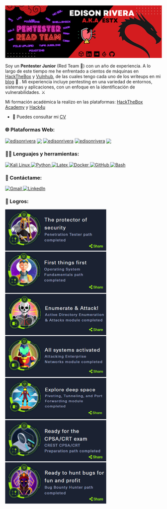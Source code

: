 <p align="center">
  <img alt="Banner" src="media/banner.png"/>
</p>

Soy un **Pentester Junior** (Red Team 🚩) con un año de experiencia. A lo largo de este tiempo me he enfrentado a cientos de máquinas en [HackTheBox](https://hackthebox.com/) y [Vulnhub](https://www.vulnhub.com/), de las cuales tengo cada uno de los writeups en mi [blog](https://edisonrivera.github.io/) 👀
. Mi experiencia incluye pentesting en una variedad de entornos, sistemas y aplicaciones, con un enfoque en la identificación de vulnerabilidades. ⚔

Mi formación académica la realizo en las plataformas: [HackTheBox Academy](https://academy.hackthebox.com/) y [Hack4u](https://hack4u.io/)


* 📝 Puedes consultar mi [CV](https://epnecuador-my.sharepoint.com/:b:/g/personal/edison_rivera_epn_edu_ec/EeKu2AyjVjFNmrMSboYtZ6kBFG5yeswx61q0vMDDmNUnaQ?e=fSHvaR)
<h3 align="left">🌐 Plataformas Web:</h3>
<p align="left">
<a href="https://www.hackerrank.com/riveraeddy58" target="blank"><img align="center" src="https://img.shields.io/badge/-Hackerrank-2EC866?style=for-the-badge&logo=HackerRank&logoColor=white" alt="edisonrivera" height="30"/></a>
<a href="https://app.hackthebox.com/profile/812859"><img align="center" src="https://img.shields.io/badge/HackTheBox-111927?style=for-the-badge&logo=Hack%20The%20Box&logoColor=9FEF00" height="30"></a>
<a href="https://www.leetcode.com/edisonrivera" target="blank"><img align="center" src="https://img.shields.io/badge/-LeetCode-FFA116?style=for-the-badge&logo=LeetCode&logoColor=black" alt="edisonrivera" height="30"/></a>
<a href="https://app.codesignal.com/profile/edisonrivera" target="blank"><img align="center" src="https://img.shields.io/badge/Signal-%23039BE5.svg?&style=for-the-badge&logo=Signal&logoColor=white" alt="edisonrivera" height="30"/></a>
 <a href="https://www.codewars.com/users/edisonrivera"><img align="center" src="https://img.shields.io/badge/Codewars-B1361E?style=for-the-badge&logo=Codewars&logoColor=white" height="30"></a>
</p>

<h3 align="left">👨‍💻 Lenguajes y herramientas:</h3>

<p align="left">
<a href="https://www.kali.org/" target="_blank" rel="noreferrer"> <img src="https://img.shields.io/badge/Kali_Linux-557C94?style=for-the-badge&logo=kali-linux&logoColor=white" alt="Kali Linux"/> </a>
<a href="https://www.python.org/" target="_blank" rel="noreferrer"> <img src="https://img.shields.io/badge/Python-FFD43B?style=for-the-badge&logo=python&logoColor=blue" alt="Python"/> </a> 
<a href="https://www.latex-project.org/" target="_blank" rel="noreferrer"> <img src="https://img.shields.io/badge/LaTeX-47A141?style=for-the-badge&logo=LaTeX&logoColor=white" alt="Latex"/> </a> 
<a href="https://www.docker.com/" target="_blank" rel="noreferrer"> <img src="https://img.shields.io/badge/Docker-2CA5E0?style=for-the-badge&logo=docker&logoColor=white" alt="Docker"/> </a>
<a href="https://github.com/" target="_blank" rel="noreferrer"> <img src="https://img.shields.io/badge/GitHub-100000?style=for-the-badge&logo=github&logoColor=white" alt="GitHub"/> </a> 
<a href="https://www.gnu.org/software/bash" target="_blank" rel="noreferrer"> <img src="https://img.shields.io/badge/GNU%20Bash-4EAA25?style=for-the-badge&logo=GNU%20Bash&logoColor=white" alt="Bash"/></a> 
</p>
 

<h3 align="left">📧 Contáctame:</h3>
<p align="left">
<a href="mailto:riveraeddy58@gmail.com" target="_blank">
<img alt="Gmail" src="https://img.shields.io/badge/Gmail-D14836?style=for-the-badge&logo=gmail&logoColor=white" />

<a href="https://www.linkedin.com/in/edison-rivera-684a3b222/" target="_blank">
<img alt="LinkedIn" src="https://img.shields.io/badge/linkedin%20-%230077B5.svg?&style=for-the-badge&logo=linkedin&logoColor=white"/>
</a>
</p> 

<h3 align="left">🥇 Logros:</h3>
<p>
 <a href="https://academy.hackthebox.com/achievement/badge/2cd04919-648e-11ee-aac4-bea50ffe6cb4" target="_blank"><img alt="Badge" width="325" src="media/badges/tester-path.png"></a>
 <a href="https://academy.hackthebox.com/achievement/badge/4d30068a-2c9e-11ee-acfc-bea50ffe6cb4" target="_blank"><img alt="Badge" width="325" src="media/badges/basic-path.png"></a>
 <a href="https://academy.hackthebox.com/achievement/badge/00c175f3-3b85-11ee-acfc-bea50ffe6cb4" target="_blank"><img alt="Badge" width="325" src="media/badges/ad-module.png"></a>
 <a href="https://academy.hackthebox.com/achievement/badge/dac3c973-3d70-11ee-acfc-bea50ffe6cb4" target="_blank"><img alt="Badge" width="325" src="media/badges/enterprise-module.png"></a>
 <a href="https://academy.hackthebox.com/achievement/badge/0ea6b989-1c44-11ee-acfc-bea50ffe6cb4" target="_blank"><img alt="Badge" width="325" src="media/badges/pivoting-module.png"></a>
 <a href="https://academy.hackthebox.com/achievement/badge/5ec15b13-66f1-11ee-aac4-bea50ffe6cb4" target="_blank"><img alt="Badge" width="325" src="media/badges/crt-path.png"></a>
 <a href="https://academy.hackthebox.com/achievement/badge/c8b311a2-6d60-11ee-aac4-bea50ffe6cb4" target="_blank"><img alt="Coding" width="325" src="media/badges/bug-bounty-path.png"></a>
</p>
